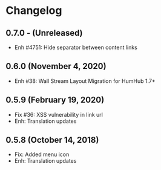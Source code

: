 Changelog
=========

0.7.0 - (Unreleased)
---------------------------
- Enh #4751: Hide separator between content links

0.6.0 (November 4, 2020)
------------------------
- Enh #38: Wall Stream Layout Migration for HumHub 1.7+ 

0.5.9 (February 19, 2020)
---------------------------
- Fix #36: XSS vulnerability in link url 
- Enh: Translation updates

0.5.8 (October 14, 2018)
---------------------------
- Fix: Added menu icon
- Enh: Translation updates

